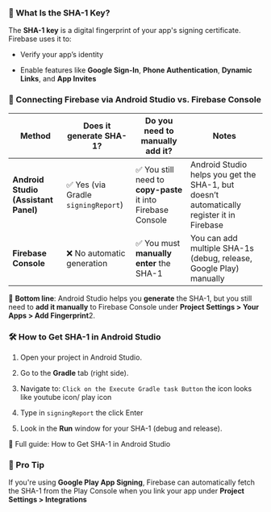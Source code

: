 
### 🔑 What Is the SHA-1 Key?

The **SHA-1 key** is a digital fingerprint of your app's signing certificate. Firebase uses it to:

- Verify your app’s identity
    
- Enable features like **Google Sign-In**, **Phone Authentication**, **Dynamic Links**, and **App Invites**
    

### 🤖 Connecting Firebase via Android Studio vs. Firebase Console

|Method|Does it generate SHA-1?|Do you need to manually add it?|Notes|
|---|---|---|---|
|**Android Studio (Assistant Panel)**|✅ Yes (via Gradle `signingReport`)|✅ You still need to **copy-paste** it into Firebase Console|Android Studio helps you get the SHA-1, but doesn’t automatically register it in Firebase|
|**Firebase Console**|❌ No automatic generation|✅ You must **manually enter** the SHA-1|You can add multiple SHA-1s (debug, release, Google Play) manually|

📌 **Bottom line**: Android Studio helps you **generate** the SHA-1, but you still need to **add it manually** to Firebase Console under **Project Settings > Your Apps > Add Fingerprint**2.

### 🛠️ How to Get SHA-1 in Android Studio

1. Open your project in Android Studio.
    
2. Go to the **Gradle** tab (right side).
    
3. Navigate to: `Click on the Execute Gradle task Button` the icon looks like youtube icon/ play icon
    
4. Type in `signingReport` the click Enter
    
5. Look in the **Run** window for your SHA-1 (debug and release).
    

📘 Full guide: How to Get SHA-1 in Android Studio

### 🧩 Pro Tip

If you're using **Google Play App Signing**, Firebase can automatically fetch the SHA-1 from the Play Console when you link your app under **Project Settings > Integrations**